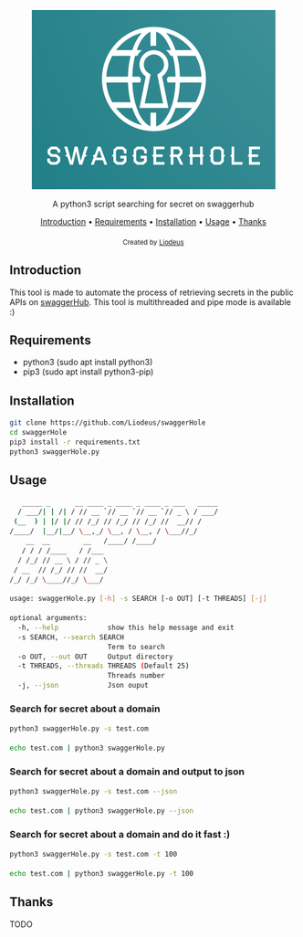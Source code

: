 <p align="center">
<img src="https://github.com/Liodeus/swaggerHole/blob/main/swaggerhole/images/logo.png" alt="Logo">
  
<p align="center">A python3 script searching for secret on swaggerhub

<p align="center">
  <a href="#introduction">Introduction</a>
 • <a href="#requirements">Requirements</a>
 • <a href="#installation">Installation</a>
 • <a href="#usage">Usage</a>
 • <a href="#thanks">Thanks</a>
</p>

<div align="center">
  <sub>Created by
  <a href="https://liodeus.github.io/">Liodeus</a>
</div>


## Introduction

This tool is made to automate the process of retrieving secrets in the public APIs on [swaggerHub](https://app.swaggerhub.com/search). This tool is multithreaded and pipe mode is available :)

## Requirements

- python3 (sudo apt install python3)
- pip3 (sudo apt install python3-pip)

## Installation

```bash
git clone https://github.com/Liodeus/swaggerHole
cd swaggerHole
pip3 install -r requirements.txt
python3 swaggerHole.py
```

## Usage

```bash
   _____ _      __ ____ _ ____ _ ____ _ ___   _____
  / ___/| | /| / // __ `// __ `// __ `// _ \ / ___/
 (__  ) | |/ |/ // /_/ // /_/ // /_/ //  __// /    
/____/  |__/|__/ \__,_/ \__, / \__, / \___//_/     
    __  __        __   /____/ /____/               
   / / / /____   / /___                            
  / /_/ // __ \ / // _ \                           
 / __  // /_/ // //  __/                           
/_/ /_/ \____//_/ \___/                            
                                                   
usage: swaggerHole.py [-h] -s SEARCH [-o OUT] [-t THREADS] [-j]

optional arguments:
  -h, --help            show this help message and exit
  -s SEARCH, --search SEARCH
                        Term to search
  -o OUT, --out OUT     Output directory
  -t THREADS, --threads THREADS (Default 25)
                        Threads number
  -j, --json            Json ouput
```

### Search for secret about a domain

```bash
python3 swaggerHole.py -s test.com

echo test.com | python3 swaggerHole.py
```

### Search for secret about a domain and output to json

```bash
python3 swaggerHole.py -s test.com --json

echo test.com | python3 swaggerHole.py --json
```

### Search for secret about a domain and do it fast :)

```bash
python3 swaggerHole.py -s test.com -t 100

echo test.com | python3 swaggerHole.py -t 100
```

## Thanks

TODO

